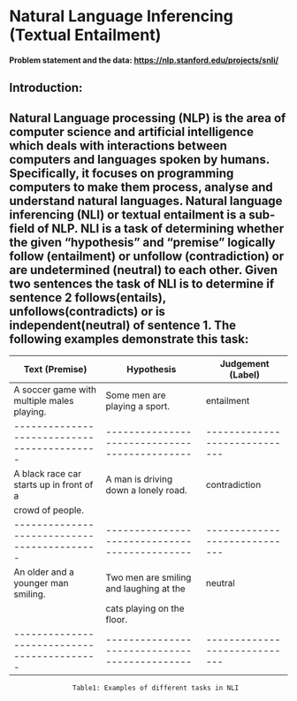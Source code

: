 # Natural Language Inferencing (Textual Entailment)
#### Problem statement and the data: https://nlp.stanford.edu/projects/snli/

## Introduction:

Natural Language processing (NLP) is the area of computer science and artificial intelligence which deals with interactions between computers and languages spoken by humans. Specifically, it focuses on programming computers to make them process, analyse and understand natural languages. Natural language inferencing (NLI) or textual entailment is a sub-field of NLP. NLI is a task of determining whether the given “hypothesis” and “premise” logically follow (entailment) or unfollow (contradiction) or are undetermined (neutral) to each other. Given two sentences the task of NLI is to determine if sentence 2 follows(entails), unfollows(contradicts) or is independent(neutral) of sentence 1. The following examples demonstrate this task:
-------------------------------------------------------------------------------------------------------------------------
|Text (Premise)					  |			Hypothesis				|		Judgement (Label) |
|-------------------------------------------|---------------------------------------------|-----------------------------|										
|A soccer game with multiple males playing. |	Some men are playing a sport.			|		entailment		|
|-------------------------------------------|---------------------------------------------|-----------------------------|							  
|A black race car starts up in front of a   |	A man is driving down a lonely road.	|		contradiction	|
|crowd of people.					  |								|					|
|-------------------------------------------|---------------------------------------------|-----------------------------|							
|An older and a younger man smiling.	  |	Two men are smiling and laughing at the	|		neutral		|
|							  |	cats playing on the floor. 			|					|					
|-------------------------------------------|---------------------------------------------|-----------------------------| 
					Table1: Examples of different tasks in NLI

